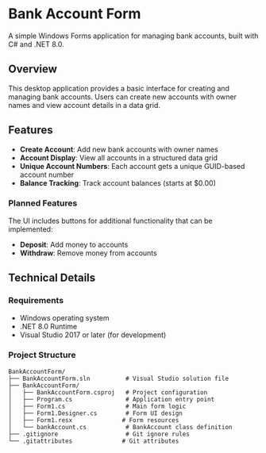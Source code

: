 # Bank Account Form

A simple Windows Forms application for managing bank accounts, built with C# and .NET 8.0.

## Overview

This desktop application provides a basic interface for creating and managing bank accounts. Users can create new accounts with owner names and view account details in a data grid.

## Features

- **Create Account**: Add new bank accounts with owner names
- **Account Display**: View all accounts in a structured data grid
- **Unique Account Numbers**: Each account gets a unique GUID-based account number
- **Balance Tracking**: Track account balances (starts at $0.00)

### Planned Features
The UI includes buttons for additional functionality that can be implemented:
- **Deposit**: Add money to accounts
- **Withdraw**: Remove money from accounts

## Technical Details

### Requirements
- Windows operating system
- .NET 8.0 Runtime
- Visual Studio 2017 or later (for development)

### Project Structure
```
BankAccountForm/
├── BankAccountForm.sln          # Visual Studio solution file
├── BankAccountForm/
│   ├── BankAccountForm.csproj   # Project configuration
│   ├── Program.cs               # Application entry point
│   ├── Form1.cs                 # Main form logic
│   ├── Form1.Designer.cs        # Form UI design
│   ├── Form1.resx              # Form resources
│   └── bankAccount.cs           # BankAccount class definition
├── .gitignore                   # Git ignore rules
└── .gitattributes              # Git attributes
